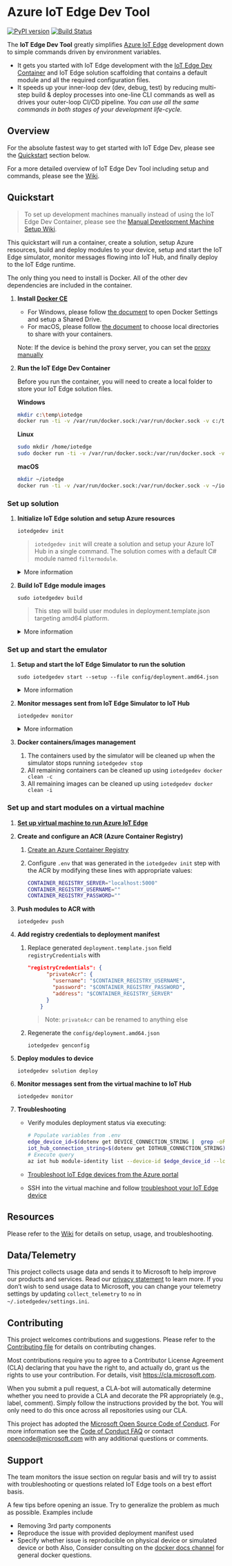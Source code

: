 # Azure IoT Edge Dev Tool

[![PyPI version](https://badge.fury.io/py/iotedgedev.svg)](https://badge.fury.io/py/iotedgedev)
[![Build Status](https://dev.azure.com/Azure-IoT-DDE-EdgeExperience/IoTEdgeDev/_apis/build/status/Azure.iotedgedev?branchName=main)](https://dev.azure.com/Azure-IoT-DDE-EdgeExperience/IoTEdgeDev/_build/latest?definitionId=35&branchName=main)

The **IoT Edge Dev Tool** greatly simplifies [Azure IoT Edge](https://azure.microsoft.com/en-us/services/iot-edge/) development down to simple commands driven by environment variables.

- It gets you started with IoT Edge development with the [IoT Edge Dev Container](https://hub.docker.com/r/microsoft/iotedgedev/) and IoT Edge solution scaffolding that contains a default module and all the required configuration files.
- It speeds up your inner-loop dev (dev, debug, test) by reducing multi-step build & deploy processes into one-line CLI commands as well as drives your outer-loop CI/CD pipeline. _You can use all the same commands in both stages of your development life-cycle._

## Overview

For the absolute fastest way to get started with IoT Edge Dev, please see the [Quickstart](#quickstart) section below.

For a more detailed overview of IoT Edge Dev Tool including setup and commands, please see the [Wiki](https://github.com/Azure/iotedgedev/wiki).

## Quickstart

> To set up development machines manually instead of using the IoT Edge Dev Container, please see the [Manual Development Machine Setup Wiki](https://github.com/Azure/iotedgedev/wiki/manual-dev-machine-setup).

This quickstart will run a container, create a solution, setup Azure resources, build and deploy modules to your device, setup and start the IoT Edge simulator, monitor messages flowing into IoT Hub, and finally deploy to the IoT Edge runtime.

<!-- Here's a 3 minute video walk-through of this Quickstart:

[![Azure IoT Edge Dev Tool: Quickstart](assets/edgedevtoolquickstartsmall.png)](https://aka.ms/iotedgedevquickstart) -->

The only thing you need to install is Docker. All of the other dev dependencies are included in the container.

1. **Install [Docker CE](https://docs.docker.com/install/)**

    - For Windows, please follow [the document](https://docs.docker.com/docker-for-windows/#shared-drives) to open Docker Settings and setup a Shared Drive.
    - For macOS, please follow [the document](https://docs.docker.com/docker-for-mac/#file-sharing) to choose local directories to share with your containers.

    Note: If the device is behind the proxy server, you can set the [proxy manually](https://docs.docker.com/network/proxy/#configure-the-docker-client)

1. **Run the IoT Edge Dev Container**

    Before you run the container, you will need to create a local folder to store your IoT Edge solution files.

    **Windows**

    ```sh
    mkdir c:\temp\iotedge
    docker run -ti -v /var/run/docker.sock:/var/run/docker.sock -v c:/temp/iotedge:/home/iotedge mcr.microsoft.com/iotedge/iotedgedev
    ```

    **Linux**

    ```sh
    sudo mkdir /home/iotedge
    sudo docker run -ti -v /var/run/docker.sock:/var/run/docker.sock -v ~/iotedge:/home/iotedge mcr.microsoft.com/iotedge/iotedgedev
    ```

    **macOS**

    ```sh
    mkdir ~/iotedge
    docker run -ti -v /var/run/docker.sock:/var/run/docker.sock -v ~/iotedge:/home/iotedge mcr.microsoft.com/iotedge/iotedgedev
    ```

### Set up solution

1. **Initialize IoT Edge solution and setup Azure resources**

    `iotedgedev init`

    > `iotedgedev init` will create a solution and setup your Azure IoT Hub in a single command. The solution comes with a default C# module named `filtermodule`.

    <details>
    <summary>More information</summary>

    1. You will see structure of current folder like below:

        ```text
            │  .env
            │  .gitignore
            │  deployment.debug.template.json
            │  deployment.template.json
            │
            ├─.vscode
            │      launch.json
            │
            └─modules
                └─filtermodule
                    │  .gitignore
                    │  Dockerfile.amd64
                    │  Dockerfile.amd64.debug
                    │  Dockerfile.arm32v7
                    │  Dockerfile.windows-amd64
                    │  filtermodule.csproj
                    │  module.json
                    │  Program.cs
        ```

    2. Open `.env` file, you will see the `IOTHUB_CONNECTION_STRING` and `DEVICE_CONNECTION_STRING` environment variables filled correctly.
    3. Open `deployment.template.json` file
        1. You will see below section in the modules section:

            ```json
            "filtermodule": {
                "version": "1.0",
                "type": "docker",
                "status": "running",
                "restartPolicy": "always",
                "settings": {
                    "image": "${MODULES.filtermodule}",
                    "createOptions": {}
                }
            }
            ```

        2. Two default routes are added:

            ```json
            "routes": {
                "sensorTofiltermodule": "FROM /messages/modules/tempSensor/outputs/temperatureOutput INTO BrokeredEndpoint(\"/modules/filtermodule/inputs/input1\")",
                "filtermoduleToIoTHub": "FROM /messages/modules/filtermodule/outputs/* INTO $upstream"
            }
            ```

    4. You will see privacy statement like below:

        ```text
        Welcome to iotedgedev!
        -------------------------
        Telemetry
        ---------
        The iotedgedev collects usage data in order to improve your experience.
        The data is anonymous and does not include commandline argument values.
        The data is collected by Microsoft.
        
        You can change your telemetry settings by updating 'collect_telemetry' to 'no' in ~/.iotedgedev/setting.ini
        ```

    </details>

1. **Build IoT Edge module images**

    `sudo iotedgedev build`

    > This step will build user modules in deployment.template.json targeting amd64 platform.

    <details>
    <summary>More information</summary>

    1. You will see a "BUILD COMPLETE" for each module and no error messages in the terminal output.
    1. Open `config/deployment.amd64.json` file, you will see the module image placeholders expanded correctly.
    1. Run `sudo docker image ls`, you will see the module images you just built.

    </details>

### Set up and start the emulator

1. **Setup and start the IoT Edge Simulator to run the solution**

    `sudo iotedgedev start --setup --file config/deployment.amd64.json`

    <details>
    <summary>More information</summary>

    1. You will see an "IoT Edge Simulator has been started in solution mode." message at the end of the terminal output
    2. Run `sudo docker ps`, you will see your modules running as well as an edgeHubDev container

    </details>

1. **Monitor messages sent from IoT Edge Simulator to IoT Hub**

    `iotedgedev monitor`
    <details>
    <summary>More information</summary>

    1. You will see your expected messages sending to IoT Hub
    2. Stopping the monitor doesn't stop the simulator. It will continue running until it is explicitly stopped using `iotedgedev stop` and at that time all containers used by the simulator will be cleaned up.

    </details>

1. **Docker containers/images management**
    1. The containers used by the simulator will be cleaned up when the simulator stops running `iotedgedev stop`
    2. All remaining containers can be cleaned up using `iotedgedev docker clean -c`
    3. All remaining images can be cleaned up using `iotedgedev docker clean -i`

### Set up and start modules on a virtual machine

1. [**Set up virtual machine to run Azure IoT Edge**](https://docs.microsoft.com/en-us/azure/iot-edge/how-to-install-iot-edge-ubuntuvm)
2. **Create and configure an ACR (Azure Container Registry)**
   1. [Create an Azure Container Registry](https://docs.microsoft.com/en-us/azure/container-registry/container-registry-get-started-portal)
   2. Configure `.env` that was generated in the `iotedgedev init` step with the ACR by modifying these lines with appropriate values:

       ```sh
       CONTAINER_REGISTRY_SERVER="localhost:5000"
       CONTAINER_REGISTRY_USERNAME=""
       CONTAINER_REGISTRY_PASSWORD=""
       ```

3. **Push modules to ACR with**

    `iotedgedev push`

4. **Add registry credentials to deployment manifest**

    1. Replace generated `deployment.template.json` field `registryCredentials` with

        ```json
        "registryCredentials": {
              "privateAcr": {
                "username": "$CONTAINER_REGISTRY_USERNAME",
                "password": "$CONTAINER_REGISTRY_PASSWORD",
                "address": "$CONTAINER_REGISTRY_SERVER"
              }
            }
        ```

        > Note: `privateAcr` can be renamed to anything else
    2. Regenerate the `config/deployment.amd64.json`

        `iotedgedev genconfig`

5. **Deploy modules to device**

    `iotedgedev solution deploy`

6. **Monitor messages sent from the virtual machine to IoT Hub**

    `iotedgedev monitor`

7. **Troubleshooting**

    - Verify modules deployment status via executing:

        ```bash
        # Populate variables from .env
        edge_device_id=$(dotenv get DEVICE_CONNECTION_STRING |  grep -oP '(?<=DeviceId=).*(?=;Shared)')
        iot_hub_connection_string=$(dotenv get IOTHUB_CONNECTION_STRING)
        # Execute query
        az iot hub module-identity list --device-id $edge_device_id --login $iot_hub_connection_string
        ```

    - [Troubleshoot IoT Edge devices from the Azure portal](https://docs.microsoft.com/en-us/azure/iot-edge/troubleshoot-in-portal)
    - SSH into the virtual machine and follow [troubleshoot your IoT Edge device](https://docs.microsoft.com/en-us/azure/iot-edge/troubleshoot) 

## Resources

Please refer to the [Wiki](https://github.com/Azure/iotedgedev/wiki) for details on setup, usage, and troubleshooting.

## Data/Telemetry

This project collects usage data and sends it to Microsoft to help improve our products and services. Read our [privacy statement](http://go.microsoft.com/fwlink/?LinkId=521839) to learn more.
If you don’t wish to send usage data to Microsoft, you can change your telemetry settings by updating `collect_telemetry` to `no` in `~/.iotedgedev/settings.ini`.

## Contributing

This project welcomes contributions and suggestions. Please refer to the [Contributing file](CONTRIBUTING.md) for details on contributing changes.

Most contributions require you to agree to a Contributor License Agreement (CLA) declaring that you have the right to,
and actually do, grant us the rights to use your contribution. For details, visit
<https://cla.microsoft.com>.

When you submit a pull request, a CLA-bot will automatically determine whether you need
to provide a CLA and decorate the PR appropriately (e.g., label, comment). Simply follow the
instructions provided by the bot. You will only need to do this once across all repositories using our CLA.

This project has adopted the [Microsoft Open Source Code of Conduct](https://opensource.microsoft.com/codeofconduct/).
For more information see the [Code of Conduct FAQ](https://opensource.microsoft.com/codeofconduct/faq/)
or contact [opencode@microsoft.com](mailto:opencode@microsoft.com) with any additional questions or comments.

## Support

The team monitors the issue section on regular basis and will try to assist with troubleshooting or questions related IoT Edge tools on a best effort basis.

A few tips before opening an issue. Try to generalize the problem as much as possible. Examples include

- Removing 3rd party components
- Reproduce the issue with provided deployment manifest used
- Specify whether issue is reproducible on physical device or simulated device or both
Also, Consider consulting on the [docker docs channel](https://github.com/docker/docker.github.io) for general docker questions.
